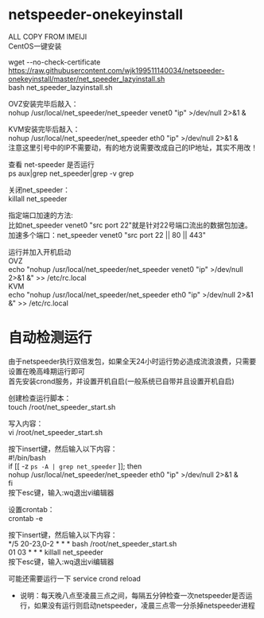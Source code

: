 # netspeeder-onekeyinstall  
ALL COPY FROM IMEIJI  
CentOS一键安装  

wget --no-check-certificate https://raw.githubusercontent.com/wjk199511140034/netspeeder-onekeyinstall/master/net_speeder_lazyinstall.sh  
bash net_speeder_lazyinstall.sh  

OVZ安装完毕后敲入：  
nohup /usr/local/net_speeder/net_speeder venet0 "ip" >/dev/null 2>&1 &  

KVM安装完毕后敲入：  
nohup /usr/local/net_speeder/net_speeder eth0 "ip" >/dev/null 2>&1 &  
注意这里引号中的IP不需要动，有的地方说需要改成自己的IP地址，其实不用改！  

查看 net-speeder 是否运行  
ps aux|grep net_speeder|grep -v grep  

关闭net_speeder：  
killall net_speeder  

指定端口加速的方法:  
比如net_speeder venet0 "src port 22"就是针对22号端口流出的数据包加速。  
加速多个端口：net_speeder venet0 "src port 22 || 80 || 443"  

运行并加入开机启动  
OVZ  
echo "nohup /usr/local/net_speeder/net_speeder venet0 "ip" >/dev/null 2>&1 &" >> /etc/rc.local  
KVM  
echo "nohup /usr/local/net_speeder/net_speeder eth0 "ip" >/dev/null 2>&1 &" >> /etc/rc.local  


# 自动检测运行  
由于netspeeder执行双倍发包，如果全天24小时运行势必造成流浪浪费，只需要设置在晚高峰期运行即可  
首先安装crond服务，并设置开机自启(一般系统已自带并且设置开机自启)

创建检查运行脚本：  
touch /root/net_speeder_start.sh

写入内容：  
vi /root/net_speeder_start.sh

按下insert键，然后输入以下内容：  
#!/bin/bash  
if [[ -z `ps -A | grep net_speeder` ]]; then  
  nohup /usr/local/net_speeder/net_speeder eth0 "ip" >/dev/null 2>&1 &  
fi  
按下esc键，输入:wq退出vi编辑器

设置crontab：  
crontab -e

按下insert键，然后输入以下内容：   
*/5 20-23,0-2 * * * bash /root/net_speeder_start.sh  
01 03 * * * killall net_speeder  
按下esc键，输入:wq退出vi编辑器

可能还需要运行一下 service crond reload

- 说明：每天晚八点至凌晨三点之间，每隔五分钟检查一次netspeeder是否运行，如果没有运行则启动netspeeder，凌晨三点零一分杀掉netspeeder进程







